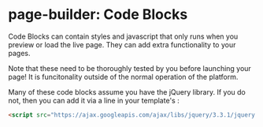 # page-builder: Code Blocks

Code Blocks can contain styles and javascript that only runs when you preview or load the live page. They can add extra functionality to your pages.

Note that these need to be thoroughly tested by you before launching your page! It is funcitonality outside of the normal operation of the platform.

Many of these code blocks assume you have the jQuery library. If you do not, then you can add it via a line in your template's <head>:
  
```html
<script src="https://ajax.googleapis.com/ajax/libs/jquery/3.3.1/jquery.min.js"></script>
```
